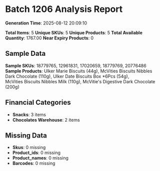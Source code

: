 # Batch 1206 Analysis Report

**Generation Time**: 2025-08-12 20:09:10

**Total Items**: 5
**Unique SKUs**: 5
**Unique Products**: 5
**Total Available Quantity**: 1767.00
**Near Expiry Products**: 0

## Sample Data
**Sample SKUs**: 18779765, 12961831, 17020659, 18779769, 20776486
**Sample Products**: Ulker Marie Biscuits (44g), McVities Biscuits Nibbles Dark Chocolate (110g), Ulker Date Biscuits Box *6Pcs (54g), McVities Biscuits Nibbles Milk (110g), McVitie's Digestive Dark Chocolate (200g)

## Financial Categories
- **Snacks**: 3 items
- **Chocolates Warehouse**: 2 items

## Missing Data
- **Skus**: 0 missing
- **Product_ids**: 0 missing
- **Product_names**: 0 missing
- **Barcodes**: 0 missing
